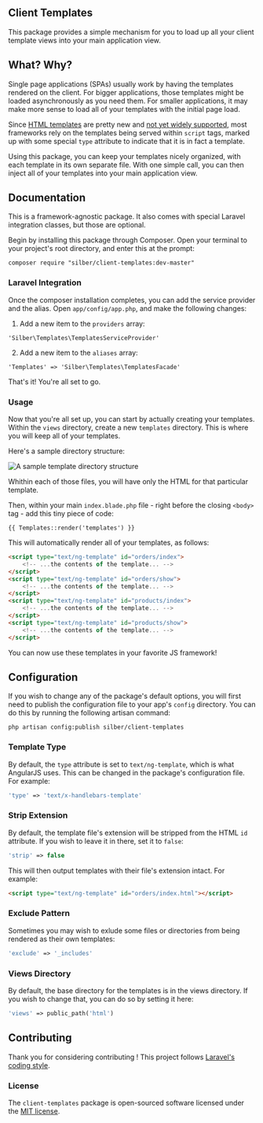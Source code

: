 ## Client Templates

This package provides a simple mechanism for you to load up all your client template views into your main application view.

## What? Why?

Single page applications (SPAs) usually work by having the templates rendered on the client. For bigger applications, those templates might be loaded asynchronously as you need them. For smaller applications, it may make more sense to load all of your templates with the initial page load.

Since [HTML templates](https://developer.mozilla.org/en-US/docs/Web/HTML/Element/template) are pretty new and [not yet widely supported](http://caniuse.com/#search=templates), most frameworks rely on the templates being served within `script` tags, marked up with some special `type` attribute to indicate that it is in fact a template.

Using this package, you can keep your templates nicely organized, with each template in its own separate file. With one simple call, you can then inject all of your templates into your main application view.

## Documentation

This is a framework-agnostic package. It also comes with special Laravel integration classes, but those are optional.

Begin by installing this package through Composer. Open your terminal to your project's root directory, and enter this at the prompt:

    composer require "silber/client-templates:dev-master"

### Laravel Integration

Once the composer installation completes, you can add the service provider and the alias. Open `app/config/app.php`, and make the following changes:

1) Add a new item to the `providers` array:

```
'Silber\Templates\TemplatesServiceProvider'
```

2) Add a new item to the `aliases` array:

```
'Templates' => 'Silber\Templates\TemplatesFacade'
```

That's it! You're all set to go.

### Usage

Now that you're all set up, you can start by actually creating your templates. Within the `views` directory, create a new `templates` directory. This is where you will keep all of your templates.

Here's a sample directory structure:

![A sample template directory structure](http://i.imgur.com/HYxsTzK.png)

Whithin each of those files, you will have only the HTML for that particular template.

Then, within your main `index.blade.php` file - right before the closing `<body>` tag - add this tiny piece of code:

```
{{ Templates::render('templates') }}
```

This will automatically render all of your templates, as follows:

```html
<script type="text/ng-template" id="orders/index">
	<!-- ...the contents of the template... -->
</script>
<script type="text/ng-template" id="orders/show">
	<!-- ...the contents of the template... -->
</script>
<script type="text/ng-template" id="products/index">
	<!-- ...the contents of the template... -->
</script>
<script type="text/ng-template" id="products/show">
	<!-- ...the contents of the template... -->
</script>
```

You can now use these templates in your favorite JS framework!

## Configuration

If you wish to change any of the package's default options, you will first need to publish the configuration file to your app's `config` directory. You can do this by running the following artisan command:

```
php artisan config:publish silber/client-templates
```

### Template Type

By default, the `type` attribute is set to `text/ng-template`, which is what AngularJS uses. This can be changed in the package's configuration file. For example:

```php
'type' => 'text/x-handlebars-template'
```

### Strip Extension

By default, the template file's extension will be stripped from the HTML `id` attribute. If you wish to leave it in there, set it to `false`:

```php
'strip' => false
```

This will then output templates with their file's extension intact. For example:

```html
<script type="text/ng-template" id="orders/index.html"></script>
```

### Exclude Pattern

Sometimes you may wish to exlude some files or directories from being rendered as their own templates:

```php
'exclude' => '_includes'
```

### Views Directory

By default, the base directory for the templates is in the views directory. If you wish to change that, you can do so by setting it here:

```php
'views' => public_path('html')
```

## Contributing

Thank you for considering contributing ! This project follows [Laravel's coding style](http://laravel.com/docs/4.2/contributions#coding-style).

### License

The `client-templates` package is open-sourced software licensed under the [MIT license](http://opensource.org/licenses/MIT).
